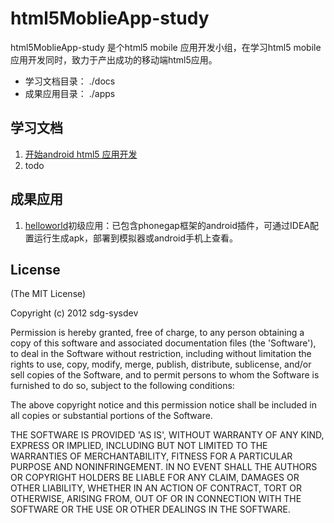 html5MoblieApp-study
====================
html5MoblieApp-study 是个html5 mobile 应用开发小组，在学习html5 mobile 应用开发同时，致力于产出成功的移动端html5应用。
* 学习文档目录： ./docs
* 成果应用目录： ./apps

## 学习文档
1. [开始android html5 应用开发](https://github.com/sdg-sysdev/html5MoblieApp-study/blob/master/docs/helloworld_android_start.md)
2. todo

## 成果应用
1. [helloworld](https://github.com/sdg-sysdev/html5MoblieApp-study/tree/master/apps/helloworld)初级应用：已包含phonegap框架的android插件，可通过IDEA配置运行生成apk，部署到模拟器或android手机上查看。

## License

(The MIT License)

Copyright (c) 2012 sdg-sysdev

Permission is hereby granted, free of charge, to any person obtaining
a copy of this software and associated documentation files (the
'Software'), to deal in the Software without restriction, including
without limitation the rights to use, copy, modify, merge, publish,
distribute, sublicense, and/or sell copies of the Software, and to
permit persons to whom the Software is furnished to do so, subject to
the following conditions:

The above copyright notice and this permission notice shall be
included in all copies or substantial portions of the Software.

THE SOFTWARE IS PROVIDED 'AS IS', WITHOUT WARRANTY OF ANY KIND,
EXPRESS OR IMPLIED, INCLUDING BUT NOT LIMITED TO THE WARRANTIES OF
MERCHANTABILITY, FITNESS FOR A PARTICULAR PURPOSE AND NONINFRINGEMENT.
IN NO EVENT SHALL THE AUTHORS OR COPYRIGHT HOLDERS BE LIABLE FOR ANY
CLAIM, DAMAGES OR OTHER LIABILITY, WHETHER IN AN ACTION OF CONTRACT,
TORT OR OTHERWISE, ARISING FROM, OUT OF OR IN CONNECTION WITH THE
SOFTWARE OR THE USE OR OTHER DEALINGS IN THE SOFTWARE.